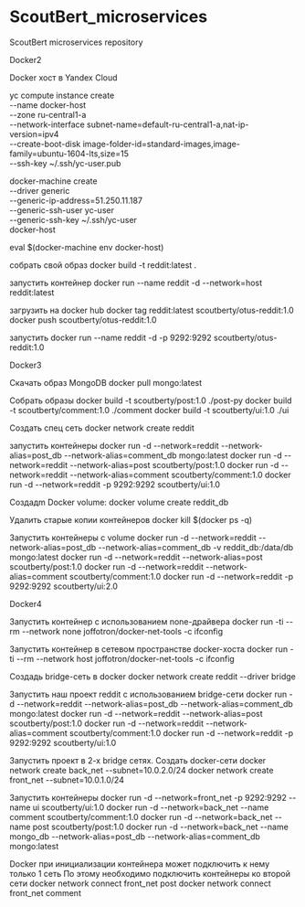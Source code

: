 # ScoutBert_microservices
ScoutBert microservices repository

Docker2

Docker хост в Yandex Cloud

yc compute instance create \
--name docker-host \
--zone ru-central1-a \
--network-interface subnet-name=default-ru-central1-a,nat-ip-version=ipv4 \
--create-boot-disk image-folder-id=standard-images,image-family=ubuntu-1604-lts,size=15 \
--ssh-key ~/.ssh/yc-user.pub

docker-machine create \
--driver generic \
--generic-ip-address=51.250.11.187 \
--generic-ssh-user yc-user \
--generic-ssh-key ~/.ssh/yc-user \
docker-host

eval $(docker-machine env docker-host)

собрать свой образ
docker build -t reddit:latest .

запустить контейнер
docker run --name reddit -d --network=host reddit:latest

загрузить на docker hub
docker tag reddit:latest scoutberty/otus-reddit:1.0
docker push scoutberty/otus-reddit:1.0

запустить
docker run --name reddit -d -p 9292:9292 scoutberty/otus-reddit:1.0


Docker3

Скачать образ MongoDB
docker pull mongo:latest

Собрать образы
docker build -t scoutberty/post:1.0 ./post-py
docker build -t scoutberty/comment:1.0 ./comment
docker build -t scoutberty/ui:1.0 ./ui

Создать спец сеть
docker network create reddit

запустить контейнеры
docker run -d --network=reddit --network-alias=post_db --network-alias=comment_db mongo:latest
docker run -d --network=reddit --network-alias=post scoutberty/post:1.0
docker run -d --network=reddit --network-alias=comment scoutberty/comment:1.0
docker run -d --network=reddit -p 9292:9292 scoutberty/ui:1.0

Создадm Docker volume:
docker volume create reddit_db

Удалить старые копии контейнеров
docker kill $(docker ps -q)

Запустить контейнеры с volume
docker run -d --network=reddit --network-alias=post_db --network-alias=comment_db -v reddit_db:/data/db mongo:latest
docker run -d --network=reddit --network-alias=post scoutberty/post:1.0
docker run -d --network=reddit --network-alias=comment scoutberty/comment:1.0
docker run -d --network=reddit -p 9292:9292 scoutberty/ui:2.0

Docker4

Запустить контейнер с использованием none-драйвера
docker run -ti --rm --network none joffotron/docker-net-tools -c ifconfig

Запустить контейнер в сетевом пространстве docker-хоста
docker run -ti --rm --network host joffotron/docker-net-tools -c ifconfig

Создадь bridge-сеть в docker
docker network create reddit --driver bridge

Запустить наш проект reddit с использованием bridge-сети
docker run -d --network=reddit --network-alias=post_db --network-alias=comment_db mongo:latest
docker run -d --network=reddit --network-alias=post scoutberty/post:1.0
docker run -d --network=reddit --network-alias=comment  scoutberty/comment:1.0
docker run -d --network=reddit -p 9292:9292 scoutberty/ui:1.0

Запустить  проект в 2-х bridge сетях.
Создать docker-сети
docker network create back_net --subnet=10.0.2.0/24
docker network create front_net --subnet=10.0.1.0/24

Запустить контейнеры
docker run -d --network=front_net -p 9292:9292 --name ui  scoutberty/ui:1.0
docker run -d --network=back_net --name comment  scoutberty/comment:1.0
docker run -d --network=back_net --name post  scoutberty/post:1.0
docker run -d --network=back_net --name mongo_db --network-alias=post_db --network-alias=comment_db mongo:latest

Docker при инициализации контейнера может подключить к нему только 1 сеть
По этому необходимо подключить контейнеры ко второй сети
docker network connect front_net post
docker network connect front_net comment

